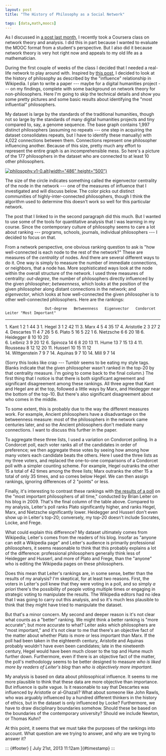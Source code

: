 ```yaml
---
layout: post
title: "The History of Philosophy as a Social Network"

tags: [data,math,moocs]
---
```



As I discussed in [a post last month](http://jefais.tumblr.com/post/52147058022/moocs-do-not-make-for-successful-math-classes), I recently took a Coursera class on network theory and analysis. I did this in part because I wanted to evaluate the MOOC format from a student's perspective. But I also did it because network theory is very hot right now and appeals to my old life as a mathematician.

During the first couple of weeks of the class I decided that I needed a real-life network to play around with. Inspired by [this post](http://drunks-and-lampposts.com/2012/06/13/graphing-the-history-of-philosophy/), I decided to look at the history of philosophy as described by the "influence" relationship in Wikipedia. I plan to write a paper --- maybe for a digital humanities project --- on my findings, complete with some background on network theory for non-philosophers. Here I'm going to skip the technical details and show you some pretty pictures and some basic results about identifying the "most influential" philosophers.

My dataset is large by the standards of the traditional humanities, though not so large by the standards of many digital humanities projects and tiny compared to, say, a genome sequence. The base graph contains 1,997 distinct philosophers (assuming no repeats --- one step in acquiring the dataset consolidates repeats, but I have to identify these manually) with 4,022 connections between them. Connections represent one philosopher influencing another. Because of this size, pretty much any effort to represent the entire graph is an incomprehensible mess. So here's a picture of the 177 philosophers in the dataset who are connected to at least 10 other philosophers.

[![philosophy.v1-0.alt](http://farm8.staticflickr.com/7365/9336101438_06260af210.jpg){width="486" height="500"}](http://www.flickr.com/photos/7667518@N05/9336101438/ "philosophy.v1-0.alt by D. Hicks, on Flickr")

The size of the circle indicates something called the eigenvector centrality of the node in the network --- one of the measures of influence that I investigated and will discuss below. The color picks out distinct communities of highly-inter-connected philosophers, though I think the algorithm used to determine this doesn't work so well for this particular network.

The post that I linked to in the second paragraph did this much. But I wanted to use some of the tools for quantitative analysis that I was learning in my course. Since the contemporary culture of philosophy seems to care a lot about ranking --- programs, schools, journals, individual philosophers --- I decided to focus on that.

From a network perspective, one obvious ranking question to ask is "how well-connected is each node to the rest of the network?" These are measures of the *centrality* of nodes. And there are several different ways to do it. One way is simply to measure the number of immediate connections, or neighbors, that a node has. More sophisticated ways look at the node within the overall structure of the network. I used three measures of centrality: *out-degree*, the number of philosophers directly influenced by the given philosopher; *betweenness*, which looks at the position of the given philosopher along distant connections in the network; and *eigenvector*, which looks at how well-connected the given philosopher is to other well-connected philosophers. Here are the rankings:

                      Out-degree   Betweenness   Eigenvector   Condorcet   Leiter "Most Important"
  ------------------- ------------ ------------- ------------- ----------- -------------------------
  1\. Kant            1            2             1             44          3
  1\. Hegel           3            1             2             42          11
  3\. Marx            4            5             4             35          17
  4\. Aristotle       2                          3             27          2
  4\. Descartes       11           4             7             26          5
  6\. Plato           5            16            5             22          1
  6\. Nietzsche       6                          6             20          18
  6\. Heidegger       8            10            10            20          
  6\. Leibniz                      3             9             20          12
  6\. Spinoza         14           6             8             20          13
  11\. Hume           13           7             15            13          4
  11\. Rousseau                    8             12            12          20
  11\. Husserl        10           15            11            12          
  14\. Wittgenstein   7                                        9           7
  14\. Aquinas        9                                        7           10
  14\. Mill                        9                           7           14

(Sorry this looks like crap --- Tumblr seems to be eating my style tags. Blanks indicate that the given philosopher wasn't ranked in the top-20 by that centrality measure. I'm going to come back to the final column.) The first thing that I notice is that there is both significant agreement and significant disagreement among these rankings. All three agree that Kant and Hegel are at the top, followed a little ways by Marx, and Heidegger near the bottom of the top-10. But there's also significant disagreement about who comes in the middle.

To some extent, this is probably due to the way the different measures work. For example, Ancient philosophers have a disadvantage on the betweenness measure: most of the philosophers in the network came centuries later, and so the Ancient philosophers don't mediate many connections. I want to discuss this further in the paper.

To aggregate these three lists, I used a variation on Condorcet polling. In a Condorcet poll, each voter ranks all of the candidates in order of preference; we then aggregate these votes by seeing how among how many voters each candidate beats the others. Here I used the three lists as my three voters, and replaced the one-to-one comparisons of a Condorcet poll with a simpler counting scheme. For example, Hegel outranks the other 15 a total of 42 times among the three lists; Marx outranks the other 15 a total of only 35 times, and so comes below Hegel. We can then assign rankings, ignoring differences of 2 "points" or less.

Finally, it's interesting to contrast these rankings with [the results of a poll](http://leiterreports.typepad.com/blog/2009/05/the-20-most-important-philosophers-of-all-time.html) on the "most important philosophers of all time," conducted by Brian Leiter on his blog in 2009. That's the final column of the table above. Compared to my analysis, Leiter's poll ranks Plato significantly higher, and ranks Hegel, Marx, and Nietzsche significantly lower. Heidegger and Husserl don't even show up in Leiter's top-20; conversely, my top-20 doesn't include Socrates, Locke, and Frege.

What could explain this difference? My dataset ultimately comes from Wikipedia; Leiter's comes from the readers of his blog. Insofar as "anyone can edit a Wikipedia page" and Leiter's audience is primarily professional philosophers, it seems reasonable to think that this probably explains a lot of the difference: professional philosophers generally think less of Heidegger and Husserl, and more of Plato and Frege, than the "anyone" who is editing the Wikipedia pages on these philosophers.

Does this mean that Leiter's rankings are, in some sense, better than the results of my analysis? I'm skeptical, for at least two reasons. First, the voters in Leiter's poll knew that they were voting in a poll, and so simply *a priori* there's the possibility of people voting multiple times or engaging in strategic voting to manipulate the results. The Wikipedia editors had no idea that I was going to carry out this analysis, and so it's much less plausible to think that they might have tried to manipulate the dataset.

But that's a minor concern. My second and deeper reason is it's not clear what counts as a "better" ranking. We might think a better ranking is "more accurate"; but more accurate to what? Leiter asks which philosophers are "most important," and it's not clear to me that there's an objective fact of the matter about whether Plato is more or less important than Marx. If the poll had been taken in the eighteenth century, Aristotle and Aquinas probably wouldn't have even been candidates; late in the nineteenth century, Hegel would have been much closer to the top and Hume much further down. Furthermore, even if there is an objective fact of the matter, the poll's methodology seems to be better designed to measure *who is liked more by readers of Leiter's blog* than *who is objectively more important*.

My analysis is based on data about philosophical influence. It seems to me more plausible to think that these data are more objective than importance. But influence is quite vague. Is it reasonable to say that Descartes was influenced by Aristotle or al-Ghazali? What about someone like John Rawls, who was arguably influenced by a hundred different thinkers in the history of ethics, but in the dataset is only influenced by Locke? Furthermore, we have to draw disciplinary boundaries somehow. Should these be based on the boundaries of the contemporary university? Should we include Newton, or Thomas Kuhn?

At this point, it seems that we must take the purposes of the rankings into account. What question are we trying to answer, and why are we trying to answer it?

::: {#footer}
[ July 21st, 2013 11:12am ]{#timestamp}
:::


